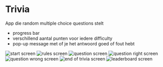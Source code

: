 # Trivia
App die random multiple choice questions stelt
- progress bar
- verschillend aantal punten voor iedere difficulty
- pop-up message met of je het antwoord goed of fout hebt

![start screen](start.png)
![rules screen](rules.png)
![question screen](question.png)
![question right screen](good.png)
![question wrong screen](wrong.png)
![end of trivia screen](end.png)
![leaderboard screen](leaderboard.png)
